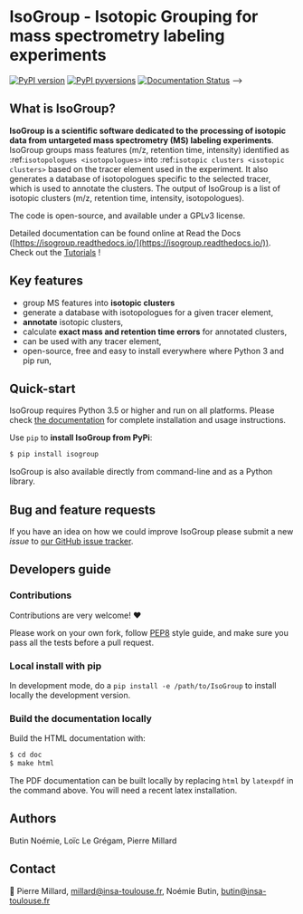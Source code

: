 # IsoGroup - **Iso**topic **Group**ing for mass spectrometry labeling experiments

[![PyPI version](https://badge.fury.io/py/IsoGroup.svg)](https://badge.fury.io/py/IsoGroup)
[![PyPI pyversions](https://img.shields.io/pypi/pyversions/isogroup.svg)](https://pypi.python.org/pypi/isogroup/)
[![Documentation Status](https://readthedocs.org/projects/isocor/badge/?version=latest)](http://isocor.readthedocs.io/?badge=latest) -->


## What is IsoGroup?
**IsoGroup is a scientific software dedicated to the processing of isotopic data from untargeted mass spectrometry (MS) labeling experiments**.
IsoGroup groups mass features (m/z, retention time, intensity) identified as :ref:`isotopologues <isotopologues>` into :ref:`isotopic clusters <isotopic clusters>` based on the tracer element used in the experiment.
It also generates a database of isotopologues specific to the selected tracer, which is used to annotate the clusters.
The output of IsoGroup is a list of isotopic clusters (m/z, retention time, intensity, isotopologues). 

The code is open-source, and available under a GPLv3 license.

Detailed documentation can be found online at Read the Docs ([https://isogroup.readthedocs.io/](https://isogroup.readthedocs.io/)).
Check out the [Tutorials](https://isogroup.readthedocs.io/en/latest/tutorials.html) !

## Key features
* group MS features into **isotopic clusters**
* generate a database with isotopologues for a given tracer element,
* **annotate** isotopic clusters,
* calculate **exact mass and retention time errors** for annotated clusters,
* can be used with any tracer element,
* open-source, free and easy to install everywhere where Python 3 and pip run,

## Quick-start
IsoGroup requires Python 3.5 or higher and run on all platforms.
Please check [the documentation](https://isogroup.readthedocs.io/en/latest/quickstart.html) for complete
installation and usage instructions.

Use `pip` to **install IsoGroup from PyPi**:

```bash
$ pip install isogroup
```

<!-- Then, run IsoGroup in command line with:

```bash
$ isogroup -->

<!-- ``` -->

IsoGroup is also available directly from command-line and as a Python library.

## Bug and feature requests
If you have an idea on how we could improve IsoGroup please submit a new *issue*
to [our GitHub issue tracker](https://github.com/MetaboHUB-MetaToul/IsoGroup/issues).


## Developers guide
### Contributions
Contributions are very welcome! :heart:

Please work on your own fork,
follow [PEP8](https://www.python.org/dev/peps/pep-0008/) style guide,
and make sure you pass all the tests before a pull request.

### Local install with pip
In development mode, do a `pip install -e /path/to/IsoGroup` to install
locally the development version.

<!-- ### Unit tests
Isotope correction is a complex task and we use unit tests to make sure
that critical features are not compromised during development.

You can run all tests by calling `pytest` in the shell at project's root directory. -->

### Build the documentation locally
Build the HTML documentation with:

```bash
$ cd doc
$ make html
```

The PDF documentation can be built locally by replacing `html` by `latexpdf`
in the command above. You will need a recent latex installation.

<!-- ## How to cite
Millard P., Delépine B., Guionnet M., Heuillet M., Bellvert F. and Letisse F. IsoCor: isotope correction for high-resolution MS labeling experiments. Bioinformatics, 2019, [doi: 10.1093/bioinformatics/btz209](https://doi.org/10.1093/bioinformatics/btz209) -->

## Authors
Butin Noémie, Loïc Le Grégam, Pierre Millard

## Contact
:email: Pierre Millard, millard@insa-toulouse.fr, Noémie Butin, butin@insa-toulouse.fr
